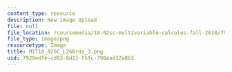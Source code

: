 ```yaml
---
content_type: resource
description: New image Upload
file: null
file_location: /coursemedia/18-02sc-multivariable-calculus-fall-2010/7928edfecd938d11f5fc790aad32a8b3_MIT18_02SC_L26Brds_3.png
file_type: image/png
resourcetype: Image
title: MIT18_02SC_L26Brds_3.png
uid: 7928edfe-cd93-8d11-f5fc-790aad32a8b3
---
```

